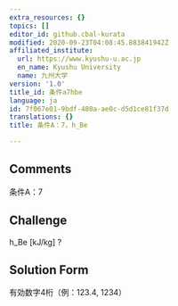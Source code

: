 ```yaml
---
extra_resources: {}
topics: []
editor_id: github.cbal-kurata
modified: 2020-09-23T04:08:45.883841942Z
affiliated_institute:
  url: https://www.kyushu-u.ac.jp
  en_name: Kyushu University
  name: 九州大学
version: '1.0'
title_id: 条件a7hbe
language: ja
id: 7f067e01-9bdf-480a-ae0c-d5d1ce81f37d
translations: {}
title: 条件A：7，h_Be

---
```


## Comments
条件A：7

## Challenge
h_Be [kJ/kg] ?

## Solution Form
有効数字4桁（例：123.4,  1234）




